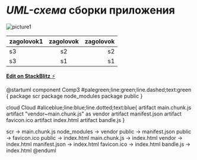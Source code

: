 # **_UML-схема_** сборки приложения

![picture1](https://trello-attachments.s3.amazonaws.com/607a4f1910a1f27254381596/607a520b7cd92579e31ac9c6/cb276a837091193a7a8c20ac9ddceb61/image.png)

| zagolovok1 | zagolovok | zagolovok |
| :--------- | :-------: | --------: |
| s3         |    s2     |        s2 |
| s3         |    s1     |        s1 |

[**Edit on StackBlitz** ⚡️](https://stackblitz.com/edit/js-vrmtgq)

@startuml
component Comp3 #palegreen;line:green;line.dashed;text:green {
  package scr
package node_modules
package public
}


cloud Cloud #aliceblue;line:blue;line.dotted;text:blue{
artifact main.chunk.js
artifact "vendor~main.chunk.js" as vendor
artifact manifest.json
artifact favicon.ico
artifact index.html
artifact bandle.js
}

scr -> main.chunk.js
node_modules -> vendor
public -> manifest.json
public -> favicon.ico
public -> index.html
main.chunk.js -> index.html
vendor -> index.html
manifest.json -> index.html
favicon.ico -> index.html
bandle.js -> index.html
@enduml
